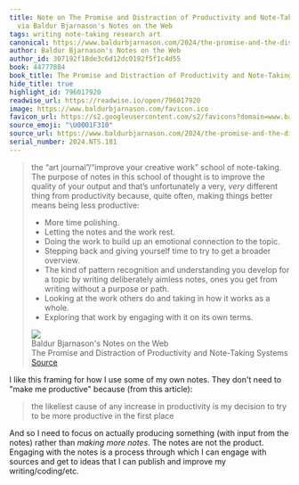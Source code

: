 ```yaml
---
title: Note on The Promise and Distraction of Productivity and Note-Taking Systems
  via Baldur Bjarnason's Notes on the Web
tags: writing note-taking research art
canonical: https://www.baldurbjarnason.com/2024/the-promise-and-the-distraction/
author: Baldur Bjarnason's Notes on the Web
author_id: 307192f18de3c6d12dc0192f5f1c4d55
book: 44777884
book_title: The Promise and Distraction of Productivity and Note-Taking Systems
hide_title: true
highlight_id: 796017920
readwise_url: https://readwise.io/open/796017920
image: https://www.baldurbjarnason.com/favicon.ico
favicon_url: https://s2.googleusercontent.com/s2/favicons?domain=www.baldurbjarnason.com
source_emoji: "\U0001F310"
source_url: https://www.baldurbjarnason.com/2024/the-promise-and-the-distraction/#:~:text=the%20%E2%80%9Cart%20journal%E2%80%9D%2F%E2%80%9Cimprove,its%20own%20terms.
serial_number: 2024.NTS.181
---
```

> the “art journal”/“improve your creative work” school of note-taking. The purpose of notes in this school of thought is to improve the quality of your output and that’s unfortunately a very, *very* different thing from productivity because, quite often, making things better means being less productive:
> 
> - More time polishing.
> - Letting the notes and the work rest.
> - Doing the work to build up an emotional connection to the topic.
> - Stepping back and giving yourself time to try to get a broader overview.
> - The kind of pattern recognition and understanding you develop for a topic by writing deliberately aimless notes, ones you get from writing without a purpose or path.
> - Looking at the work others do and taking in how it works as a whole.
> - Exploring that work by engaging with it on its own terms.
> <div class="quoteback-footer"><div class="quoteback-avatar"><img class="mini-favicon" src="https://s2.googleusercontent.com/s2/favicons?domain=www.baldurbjarnason.com"></div><div class="quoteback-metadata"><div class="metadata-inner"><span style="display:none">FROM:</span><div aria-label="Baldur Bjarnason's Notes on the Web" class="quoteback-author"> Baldur Bjarnason's Notes on the Web</div><div aria-label="The Promise and Distraction of Productivity and Note-Taking Systems" class="quoteback-title"> The Promise and Distraction of Productivity and Note-Taking Systems</div></div></div><div class="quoteback-backlink"><a target="_blank" aria-label="go to the full text of this quotation" rel="noopener" href="https://www.baldurbjarnason.com/2024/the-promise-and-the-distraction/#:~:text=the%20%E2%80%9Cart%20journal%E2%80%9D%2F%E2%80%9Cimprove,its%20own%20terms." class="quoteback-arrow"> Source</a></div></div>

I like this framing for how I use some of my own notes. They don't need to "make me productive" because (from this article):

> the likeliest cause of any increase in productivity is my decision to try to be more productive in the first place

And so I need to focus on actually producing something (with input from the notes) rather than *making more notes*. The notes are not the product. Engaging with the notes is a process through which I can engage with sources and get to ideas that I can publish and improve my writing/coding/etc.